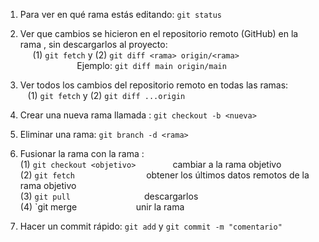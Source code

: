 1) Para ver en qué rama estás editando:                                                   `git status` 
2) Ver que cambios se hicieron en el repositorio remoto (GitHub) en la rama <rama>, sin descargarlos al proyecto:   
     (1) `git fetch` y (2) `git diff <rama> origin/<rama>`                        Ejemplo: `git diff main origin/main` 
3) Ver todos los cambios del repositorio remoto en todas las ramas:   
     (1) `git fetch` y (2) `git diff ...origin` 
4) Crear una nueva rama llamada <nueva>: `git checkout -b <nueva>` 
5) Eliminar una rama: `git branch -d <rama>` 
  
6) Fusionar la rama <test> con la rama <objetivo>:  
    (1) `git checkout <objetivo>`               cambiar a la rama objetivo   
    (2) `git fetch`                             obtener los últimos datos remotos de la rama objetivo  
    (3) `git pull`                              descargarlos  
    (4) `git merge <test>                       unir la rama   
  
7) Hacer un commit rápido: `git add` y `git commit -m "comentario"`
